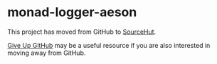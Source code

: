 # monad-logger-aeson

This project has moved from GitHub to
[SourceHut](https://sr.ht/~jship/monad-logger-aeson).

[Give Up GitHub](https://GiveUpGitHub.org) may be a useful resource if
you are also interested in moving away from GitHub.
